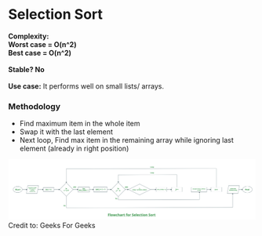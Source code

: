# Selection Sort
**Complexity:<br>
Worst case = O(n^2)<br>
Best case = O(n^2)**
<br><br>
**Stable? No**
<br><br>
**Use case:** It performs well on small lists/ arrays.

### Methodology
- Find maximum item in the whole item
- Swap it with the last element
- Next loop, Find max item in the remaining array while ignoring last element (already in right position)

![img.png](img.png) Credit to: Geeks For Geeks